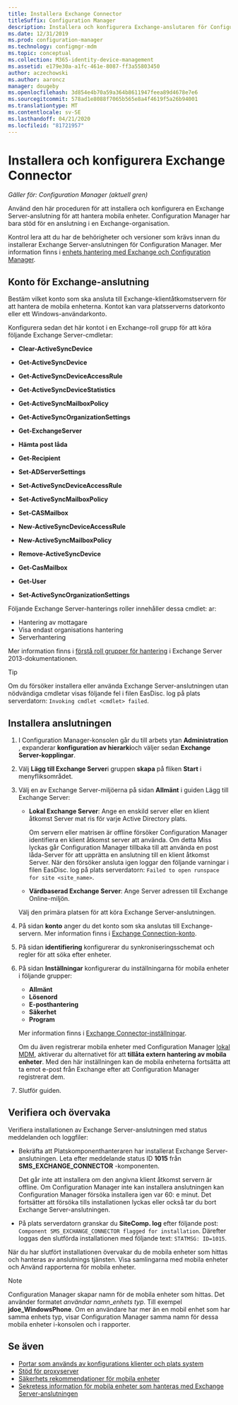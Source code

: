 ```yaml
---
title: Installera Exchange Connector
titleSuffix: Configuration Manager
description: Installera och konfigurera Exchange-anslutaren för Configuration Manager för att hantera mobila enheter via ActiveSync.
ms.date: 12/31/2019
ms.prod: configuration-manager
ms.technology: configmgr-mdm
ms.topic: conceptual
ms.collection: M365-identity-device-management
ms.assetid: e179e30a-a1fc-461e-8087-ff3a55803450
author: aczechowski
ms.author: aaroncz
manager: dougeby
ms.openlocfilehash: 3d854e4b70a59a364b8611947feea89d4678e7e6
ms.sourcegitcommit: 578ad1e8088f7065b565e8a4f4619f5a26b94001
ms.translationtype: MT
ms.contentlocale: sv-SE
ms.lasthandoff: 04/21/2020
ms.locfileid: "81721957"
---
```

# <a name="install-and-configure-the-exchange-connector"></a>Installera och konfigurera Exchange Connector

*Gäller för: Configuration Manager (aktuell gren)*

Använd den här proceduren för att installera och konfigurera en Exchange Server-anslutning för att hantera mobila enheter. Configuration Manager har bara stöd för en anslutning i en Exchange-organisation.

Kontrol lera att du har de behörigheter och versioner som krävs innan du installerar Exchange Server-anslutningen för Configuration Manager. Mer information finns i [enhets hantering med Exchange och Configuration Manager](manage-mobile-devices-with-exchange-activesync.md#prerequisites).

## <a name="exchange-connection-account"></a>Konto för Exchange-anslutning

Bestäm vilket konto som ska ansluta till Exchange-klientåtkomstservern för att hantera de mobila enheterna. Kontot kan vara platsserverns datorkonto eller ett Windows-användarkonto.

Konfigurera sedan det här kontot i en Exchange-roll grupp för att köra följande Exchange Server-cmdletar:

- **Clear-ActiveSyncDevice**  

- **Get-ActiveSyncDevice**  

- **Get-ActiveSyncDeviceAccessRule**  

- **Get-ActiveSyncDeviceStatistics**  

- **Get-ActiveSyncMailboxPolicy**  

- **Get-ActiveSyncOrganizationSettings**  

- **Get-ExchangeServer**  

- **Hämta post låda**

- **Get-Recipient**  

- **Set-ADServerSettings**  

- **Set-ActiveSyncDeviceAccessRule**  

- **Set-ActiveSyncMailboxPolicy**  

- **Set-CASMailbox**  

- **New-ActiveSyncDeviceAccessRule**  

- **New-ActiveSyncMailboxPolicy**  

- **Remove-ActiveSyncDevice**  

- **Get-CasMailbox**  

- **Get-User**  

- **Set-ActiveSyncOrganizationSettings**  

Följande Exchange Server-hanterings roller innehåller dessa cmdlet: ar:

- Hantering av mottagare
- Visa endast organisations hantering
- Serverhantering

Mer information finns i [förstå roll grupper för hantering](https://docs.microsoft.com/exchange/understanding-management-role-groups-exchange-2013-help) i Exchange Server 2013-dokumentationen.

> [!TIP]  
> Om du försöker installera eller använda Exchange Server-anslutningen utan nödvändiga cmdletar visas följande fel i filen EasDisc. log på plats serverdatorn: `Invoking cmdlet <cmdlet> failed`.

## <a name="install-the-connector"></a>Installera anslutningen

1. I Configuration Manager-konsolen går du till arbets ytan **Administration** , expanderar **konfiguration av hierarki**och väljer sedan **Exchange Server-kopplingar**.

1. Välj **Lägg till Exchange Server**i gruppen **skapa** på fliken **Start** i menyfliksområdet.

1. Välj en av Exchange Server-miljöerna på sidan **Allmänt** i guiden Lägg till Exchange Server:

    - **Lokal Exchange Server**: Ange en enskild server eller en klient åtkomst Server mat ris för varje Active Directory plats.

        Om servern eller matrisen är offline försöker Configuration Manager identifiera en klient åtkomst server att använda. Om detta Miss lyckas går Configuration Manager tillbaka till att använda en post låda-Server för att upprätta en anslutning till en klient åtkomst Server. När den försöker ansluta igen loggar den följande varningar i filen EasDisc. log på plats serverdatorn: `Failed to open runspace for site <site_name>`.

    - **Värdbaserad Exchange Server**: Ange Server adressen till Exchange Online-miljön.

    Välj den primära platsen för att köra Exchange Server-anslutningen.

1. På sidan **konto** anger du det konto som ska anslutas till Exchange-servern. Mer information finns i [Exchange Connection-konto](#exchange-connection-account).

1. På sidan **identifiering** konfigurerar du synkroniseringsschemat och regler för att söka efter enheter.

1. På sidan **Inställningar** konfigurerar du inställningarna för mobila enheter i följande grupper:

    - **Allmänt**
    - **Lösenord**
    - **E-posthantering**
    - **Säkerhet**
    - **Program**

    Mer information finns i [Exchange Connector-inställningar](manage-mobile-devices-with-exchange-activesync.md#policies).

    Om du även registrerar mobila enheter med Configuration Manager [lokal MDM](../understand/manage-mobile-devices-with-on-premises-infrastructure.md), aktiverar du alternativet för att **tillåta extern hantering av mobila enheter**. Med den här inställningen kan de mobila enheterna fortsätta att ta emot e-post från Exchange efter att Configuration Manager registrerat dem.

1. Slutför guiden.

## <a name="verify-and-monitor"></a>Verifiera och övervaka

Verifiera installationen av Exchange Server-anslutningen med status meddelanden och loggfiler:

- Bekräfta att Platskomponenthanteraren har installerat Exchange Server-anslutningen. Leta efter meddelande status ID **1015** från **SMS_EXCHANGE_CONNECTOR** -komponenten.

    Det går inte att installera om den angivna klient åtkomst servern är offline. Om Configuration Manager inte kan installera anslutningen kan Configuration Manager försöka installera igen var 60: e minut. Det fortsätter att försöka tills installationen lyckas eller också tar du bort Exchange Server-anslutningen.

- På plats serverdatorn granskar du **SiteComp. log** efter följande post: `Component SMS_EXCHANGE_CONNECTOR flagged for installation`. Därefter loggas den slutförda installationen med följande text: `STATMSG: ID=1015`.

När du har slutfört installationen övervakar du de mobila enheter som hittas och hanteras av anslutnings tjänsten. Visa samlingarna med mobila enheter och Använd rapporterna för mobila enheter.

> [!NOTE]  
> Configuration Manager skapar namn för de mobila enheter som hittas. Det använder formatet *användar namn*_*enhets typ*. Till exempel **jdoe_WindowsPhone**. Om en användare har mer än en mobil enhet som har samma enhets typ, visar Configuration Manager samma namn för dessa mobila enheter i-konsolen och i rapporter.  

## <a name="see-also"></a>Se även

- [Portar som används av konfigurations klienter och plats system](../../core/plan-design/hierarchy/ports.md#BKMK_PortsExchangeConnectorHosted)
- [Stöd för proxyserver](../../core/plan-design/network/proxy-server-support.md#site-system-roles-that-use-a-proxy)
- [Säkerhets rekommendationer för mobila enheter](../../core/clients/deploy/plan/security-and-privacy-for-clients.md#bkmk_mobile)
- [Sekretess information för mobila enheter som hanteras med Exchange Server-anslutningen](../../core/clients/deploy/plan/security-and-privacy-for-clients.md#BKMK_Privacy_ExchangeConnector)

